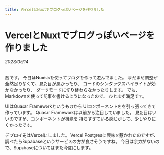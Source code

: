 ```yaml
---
title: VercelとNuxtでブログっぽいページを作りました
---
```


# VercelとNuxtでブログっぽいページを作りました

###### 2023/05/14

茜です。
今日はNuxt.jsを使ってブログを作って遊んでました。
まだまだ調整が全然足りなくて、見た目が悪かったり、
コードのシンタックスハイライトが効かなかったり、
ダークモードに切り替わらなかったりします。
でも、Markdownを使って記事を書けるようになったので、
ひとまず満足です。

UIはQuasar Frameworkというものから
UIコンポーネントをを引っ張ってきて作っています。
Quasar Frameworkは以前から注目していました。
見た目はいいのですが、コンポーネントが機能を
持ちすぎている感じがして、少しやりにくかったです。

デプロイ先はVercelにしました。
Vercel Postgresに興味を惹かれたのですが、
調べたらSupabaseというサービスの方が良さそうですね。
今日は余力がないので、Supabaseについてはまた今度にします。
